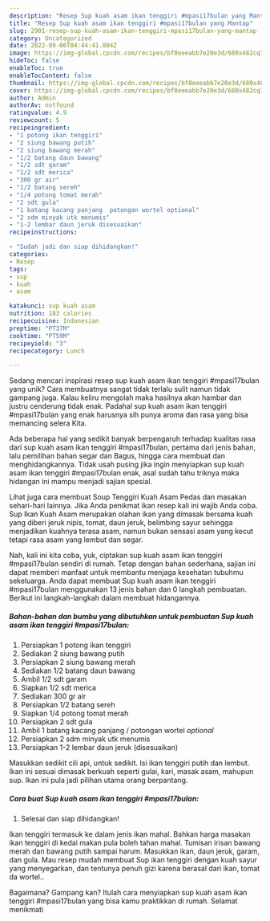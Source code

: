 ```yaml
---
description: "Resep Sup kuah asam ikan tenggiri #mpasi17bulan yang Mantap"
title: "Resep Sup kuah asam ikan tenggiri #mpasi17bulan yang Mantap"
slug: 2901-resep-sup-kuah-asam-ikan-tenggiri-mpasi17bulan-yang-mantap
category: Uncategorized
date: 2022-09-06T04:44:41.804Z
image: https://img-global.cpcdn.com/recipes/bf8eeeabb7e20e3d/680x482cq70/sup-kuah-asam-ikan-tenggiri-mpasi17bulan-foto-resep-utama.jpg
hideToc: false
enableToc: true
enableTocContent: false
thumbnail: https://img-global.cpcdn.com/recipes/bf8eeeabb7e20e3d/680x482cq70/sup-kuah-asam-ikan-tenggiri-mpasi17bulan-foto-resep-utama.jpg
cover: https://img-global.cpcdn.com/recipes/bf8eeeabb7e20e3d/680x482cq70/sup-kuah-asam-ikan-tenggiri-mpasi17bulan-foto-resep-utama.jpg
author: Admin
authorAv: notfound
ratingvalue: 4.9
reviewcount: 5
recipeingredient:
- "1 potong ikan tenggiri"
- "2 siung bawang putih"
- "2 siung bawang merah"
- "1/2 batang daun bawang"
- "1/2 sdt garam"
- "1/2 sdt merica"
- "300 gr air"
- "1/2 batang sereh"
- "1/4 potong tomat merah"
- "2 sdt gula"
- "1 batang kacang panjang  potongan wortel optional"
- "2 sdm minyak utk menumis"
- "1-2 lembar daun jeruk disesuaikan"
recipeinstructions:

- "Sudah jadi dan siap dihidangkan!"
categories:
- Resep
tags:
- sup
- kuah
- asam

katakunci: sup kuah asam 
nutrition: 183 calories
recipecuisine: Indonesian
preptime: "PT37M"
cooktime: "PT59M"
recipeyield: "3"
recipecategory: Lunch

---
```





Sedang mencari inspirasi resep sup kuah asam ikan tenggiri #mpasi17bulan yang unik? Cara membuatnya sangat tidak terlalu sulit namun tidak gampang juga. Kalau keliru mengolah maka hasilnya akan hambar dan justru cenderung tidak enak. Padahal sup kuah asam ikan tenggiri #mpasi17bulan yang enak harusnya sih punya aroma dan rasa yang bisa memancing selera Kita.





Ada beberapa hal yang sedikit banyak berpengaruh terhadap kualitas rasa dari sup kuah asam ikan tenggiri #mpasi17bulan, pertama dari jenis bahan, lalu pemilihan bahan segar dan Bagus, hingga cara membuat dan menghidangkannya. Tidak usah pusing jika ingin menyiapkan sup kuah asam ikan tenggiri #mpasi17bulan enak,      asal sudah tahu triknya maka hidangan ini mampu menjadi sajian spesial.














Lihat juga cara membuat Soup Tenggiri Kuah Asam Pedas dan masakan sehari-hari lainnya. Jika Anda penikmat ikan resep kali ini wajib Anda coba. Sup Ikan Kuah Asam merupakan olahan ikan yang dimasak bersama kuah yang diberi jeruk nipis, tomat, daun jeruk, belimbing sayur sehingga menjadikan kuahnya terasa asam, namun bukan sensasi asam yang kecut tetapi rasa asam yang lembut dan segar.






Nah, kali ini kita coba, yuk, ciptakan sup kuah asam ikan tenggiri #mpasi17bulan sendiri di rumah. Tetap dengan bahan sederhana, sajian ini dapat memberi manfaat untuk membantu menjaga kesehatan tubuhmu sekeluarga. Anda dapat membuat Sup kuah asam ikan tenggiri #mpasi17bulan menggunakan 13 jenis bahan dan 0 langkah pembuatan. Berikut ini langkah-langkah dalam membuat hidangannya.

<!--inarticleads1-->

##### Bahan-bahan dan bumbu yang dibutuhkan untuk pembuatan Sup kuah asam ikan tenggiri #mpasi17bulan:

1. Persiapkan 1 potong ikan tenggiri
1. Sediakan 2 siung bawang putih
1. Persiapkan 2 siung bawang merah
1. Sediakan 1/2 batang daun bawang
1. Ambil 1/2 sdt garam
1. Siapkan 1/2 sdt merica
1. Sediakan 300 gr air
1. Persiapkan 1/2 batang sereh
1. Siapkan 1/4 potong tomat merah
1. Persiapkan 2 sdt gula
1. Ambil 1 batang kacang panjang / potongan wortel *optional*
1. Persiapkan 2 sdm minyak utk menumis
1. Persiapkan 1-2 lembar daun jeruk (disesuaikan)


Masukkan sedikit cili api, untuk sedikit. Isi ikan tenggiri putih dan lembut. Ikan ini sesuai dimasak berkuah seperti gulai, kari, masak asam, mahupun sup. Ikan ini pula jadi pilihan utama orang berpantang. 

<!--inarticleads2-->

##### Cara buat Sup kuah asam ikan tenggiri #mpasi17bulan:


1. Selesai dan siap dihidangkan!

Ikan tenggiri termasuk ke dalam jenis ikan mahal. Bahkan harga masakan ikan tenggiri di kedai makan pula boleh tahan mahal. Tumisan irisan bawang merah dan bawang putih sampai harum. Masukkan ikan, daun jeruk, garam, dan gula. Mau resep mudah membuat Sup ikan tenggiri dengan kuah sayur yang menyegarkan, dan tentunya penuh gizi karena berasal dari ikan, tomat da wortel.. 

Bagaimana? Gampang kan? Itulah cara menyiapkan sup kuah asam ikan tenggiri #mpasi17bulan yang bisa kamu praktikkan di rumah. Selamat menikmati
